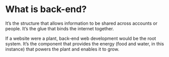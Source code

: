 # What is back-end?

It’s the structure that allows information to be shared across accounts or people. It’s the glue that binds the internet together.

If a website were a plant, back-end web development would be the root system. It’s the component that provides the energy (food and water, in this instance) that powers the plant and enables it to grow.
